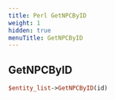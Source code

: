 ```yaml
---
title: Perl GetNPCByID
weight: 1
hidden: true
menuTitle: GetNPCByID
---
```

## GetNPCByID
```perl
$entity_list->GetNPCByID(id)
```